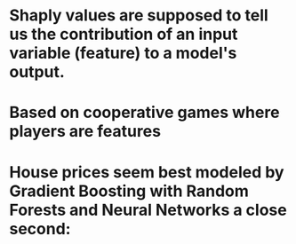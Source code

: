 # Shaply values are supposed to tell us the contribution of an input variable (feature) to a model's output. 
# Based on cooperative games where players are features
# House prices seem best modeled by Gradient Boosting with Random Forests and Neural Networks a close second: 
# 
